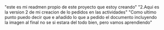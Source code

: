 "este es mi readmen propio de este proyecto que estoy creando"
"2.Aqui es la version 2 de mi creacion de lo pedidos en las actividades"
"Como ultimo punto puedo decir que e añadido lo que a pedido el documento incluyendo la imagen al final no se si estara del todo bien, pero vamos aprendiendo"

